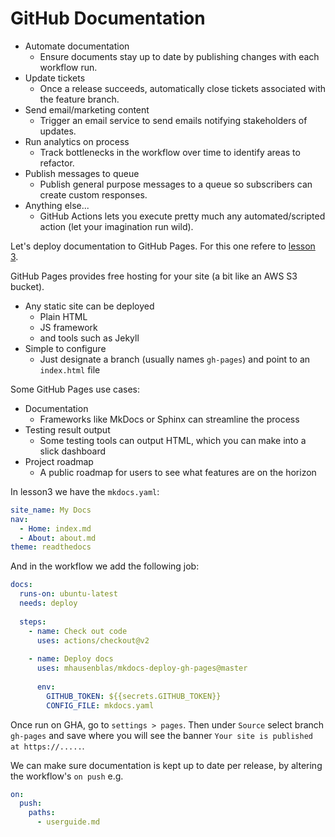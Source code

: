 # GitHub Documentation

- Automate documentation
  - Ensure documents stay up to date by publishing changes with each workflow run.
- Update tickets
  - Once a release succeeds, automatically close tickets associated with the feature branch.
- Send email/marketing content
  - Trigger an email service to send emails notifying stakeholders of updates.
- Run analytics on process
  - Track bottlenecks in the workflow over time to identify areas to refactor.
- Publish messages to queue
  - Publish general purpose messages to a queue so subscribers can create custom responses.
- Anything else...
  - GitHub Actions lets you execute pretty much any automated/scripted action (let your imagination run wild).

Let's deploy documentation to GitHub Pages. For this one refere to [lesson 3](https://github.com/davidainslie/github-actions-deep-dive-lesson-3).

GitHub Pages provides free hosting for your site (a bit like an AWS S3 bucket).
- Any static site can be deployed
  - Plain HTML
  - JS framework
  - and tools such as Jekyll
- Simple to configure
  - Just designate a branch (usually names `gh-pages`) and point to an `index.html` file

Some GitHub Pages use cases:
- Documentation
  - Frameworks like MkDocs or Sphinx can streamline the process
- Testing result output
  - Some testing tools can output HTML, which you can make into a slick dashboard
- Project roadmap
  - A public roadmap for users to see what features are on the horizon

In lesson3 we have the `mkdocs.yaml`:
```yaml
site_name: My Docs
nav:
  - Home: index.md
  - About: about.md 
theme: readthedocs
```

And in the workflow we add the following job:
```yaml
docs:
  runs-on: ubuntu-latest
  needs: deploy
  
  steps:
    - name: Check out code
      uses: actions/checkout@v2
      
    - name: Deploy docs
      uses: mhausenblas/mkdocs-deploy-gh-pages@master
      
      env:
        GITHUB_TOKEN: ${{secrets.GITHUB_TOKEN}}
        CONFIG_FILE: mkdocs.yaml
```

Once run on GHA, go to `settings > pages`.
Then under `Source` select branch `gh-pages` and save where you will see the banner `Your site is published at https://.....`.

We can make sure documentation is kept up to date per release, by altering the workflow's `on push` e.g.
```yaml
on:
  push:
    paths:
      - userguide.md
```
